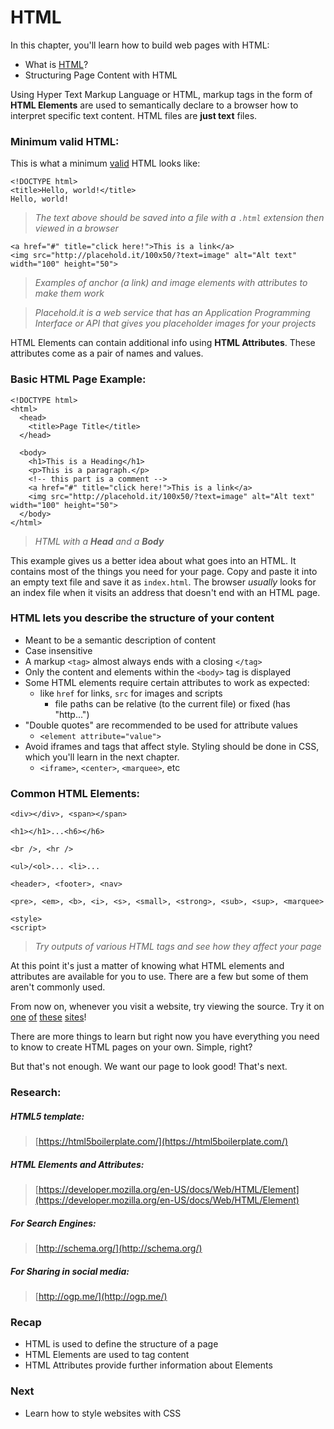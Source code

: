 # HTML

In this chapter, you'll learn how to build web pages with HTML:

* What is [HTML](http://www.w3.org/TR/html401/)?
* Structuring Page Content with HTML

Using Hyper Text Markup Language or HTML, markup tags in the form of **HTML Elements** are used to semantically declare to a browser how to interpret specific text content. HTML files are **just text** files.


### Minimum valid HTML:

This is what a minimum [valid](https://validator.w3.org/nu/#textarea) HTML looks like:

```
<!DOCTYPE html>
<title>Hello, world!</title>
Hello, world!
```
> *The text above should be saved into a file with a `.html` extension then viewed in a browser*

```
<a href="#" title="click here!">This is a link</a>
<img src="http://placehold.it/100x50/?text=image" alt="Alt text" width="100" height="50">
```
> *Examples of anchor (a link) and image elements with attributes to make them work*

> *Placehold.it is a web service that has an Application Programming Interface or API that gives you placeholder images for your projects*

HTML Elements can contain additional info using **HTML Attributes**. These attributes come as a pair of names and values.


### Basic HTML Page Example:

```
<!DOCTYPE html>
<html>
  <head>
    <title>Page Title</title>
  </head>

  <body>
    <h1>This is a Heading</h1>
    <p>This is a paragraph.</p>
    <!-- this part is a comment -->
    <a href="#" title="click here!">This is a link</a>
    <img src="http://placehold.it/100x50/?text=image" alt="Alt text" width="100" height="50">
  </body>
</html>
```
> *HTML with a **Head** and a **Body***

This example gives us a better idea about what goes into an HTML. It contains most of the things you need for your page. Copy and paste it into an empty text file and save it as `index.html`. The browser *usually* looks for an index file when it visits an address that doesn't end with an HTML page.


### HTML lets you describe the **structure** of your content

* Meant to be a semantic description of content
* Case insensitive
* A markup `<tag>` almost always ends with a closing `</tag>`
* Only the content and elements within the `<body>` tag is displayed
* Some HTML elements require certain attributes to work as expected:
  * like `href` for links, `src` for images and scripts
    * file paths can be relative (to the current file) or fixed (has "http...")
* "Double quotes" are recommended to be used for attribute values
  * `<element attribute="value">`
* Avoid iframes and tags that affect style. Styling should be done in CSS, which you'll learn in the next chapter.
  * `<iframe>`, `<center>`, `<marquee>`, etc


### Common HTML Elements:

```
<div></div>, <span></span>

<h1></h1>...<h6></h6>

<br />, <hr />

<ul>/<ol>... <li>...

<header>, <footer>, <nav>

<pre>, <em>, <b>, <i>, <s>, <small>, <strong>, <sub>, <sup>, <marquee>

<style>
<script>
```
> *Try outputs of various HTML tags and see how they affect your page*

At this point it's just a matter of knowing what HTML elements and attributes are available for you to use. There are a few but some of them aren't commonly used.


From now on, whenever you visit a website, try viewing the source. Try it on [one](https://duckduckgo.com/) [of](https://www.tumblr.com/) [these](https://twitter.com/josefmonje) [sites](https://josefmonje.com/#/)!

There are more things to learn but right now you have everything you need to know to create HTML pages on your own. Simple, right?

But that's not enough. We want our page to look good! That's next.

### Research:


##### HTML5 template:
> [https://html5boilerplate.com/](https://html5boilerplate.com/)


##### HTML Elements and Attributes:
> [https://developer.mozilla.org/en-US/docs/Web/HTML/Element](https://developer.mozilla.org/en-US/docs/Web/HTML/Element)


##### For Search Engines:
> [http://schema.org/](http://schema.org/)


##### For Sharing in social media:
> [http://ogp.me/](http://ogp.me/)


### Recap

* HTML is used to define the structure of a page
* HTML Elements are used to tag content
* HTML Attributes provide further information about Elements


### Next

* Learn how to style websites with CSS

